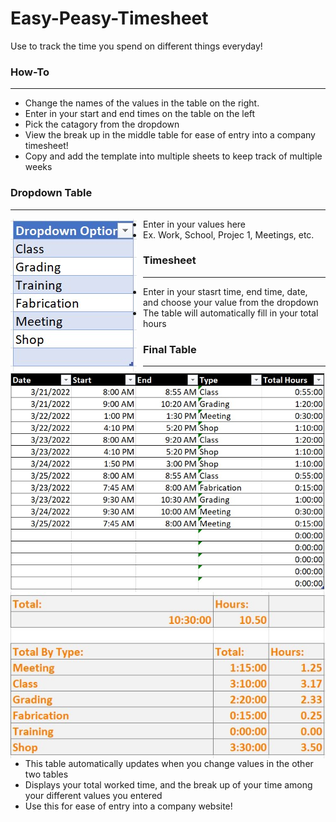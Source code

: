 # Easy-Peasy-Timesheet
Use to track the time you spend on different things everyday!


### How-To
--------------------
- Change the names of the values in the table on the right. 
- Enter in your start and end times on the table on the left
- Pick the catagory from the dropdown
- View the break up in the middle table for ease of entry into a company timesheet!
- Copy and add the template into multiple sheets to keep track of multiple weeks 

### Dropdown Table
-------------------------------
<img src="readme images/table3.jpg"
     alt="Table Icon"
     style="float: left; margin-right: 10px;" />

- Enter in your values here 
- Ex. Work, School, Projec 1, Meetings, etc.


### Timesheet
----------------
<img src="readme images/table1.jpg"
     alt="Table Icon"
     style="float: left; margin-right: 10px;" />
     
- Enter in your stasrt time, end time, date, and choose your value from the dropdown
- The table will automatically fill in your total hours

### Final Table
----------------------

<img src="readme images/table2.jpg"
     alt="Table Icon"
     style="float: left; margin-right: 10px;" />
     
- This table automatically updates when you change values in the other two tables
- Displays your total worked time, and the break up of your time among your different values you entered 
- Use this for ease of entry into a company website! 

